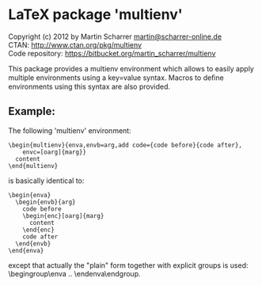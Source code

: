 LaTeX package 'multienv'
========================
Copyright (c) 2012 by Martin Scharrer <martin@scharrer-online.de>  
CTAN: <http://www.ctan.org/pkg/multienv>  
Code repository: <https://bitbucket.org/martin_scharrer/multienv>

This package provides a multienv environment which allows to easily
apply multiple environments using a key=value syntax. Macros to deﬁne
environments using this syntax are also provided.

Example:
--------

The following 'multienv' environment:

    \begin{multienv}{enva,envb=arg,add code={code before}{code after},
        envc=[oarg]{marg}}
      content
    \end{multienv}

is basically identical to:

    \begin{enva}
      \begin{envb}{arg}
        code before
        \begin{enc}[oarg]{marg}
          content
        \end{enc}
        code after
      \end{envb}
    \end{enva}

except that actually the "plain" form together with explicit groups
is used: \begingroup\enva .. \endenva\endgroup.

